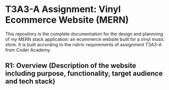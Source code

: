 # T3A3-A Assignment: Vinyl Ecommerce Website (MERN)

This repository is the complete documentation for the design and plannning of my MERN stack application: an ecommerce website built for a vinyl music store. It is built according to the rubric requirements of assignment T3A3-A from Coder Academy.

## R1: Overview (Description of the website including purpose, functionality, target audience and tech stack)